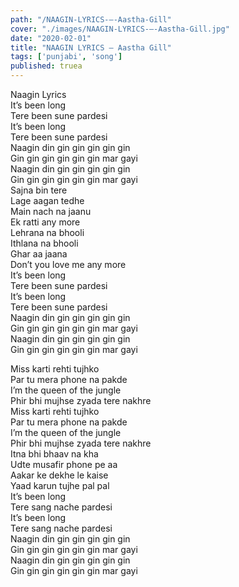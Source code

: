 ```yaml
---
path: "/NAAGIN-LYRICS-–-Aastha-Gill"
cover: "./images/NAAGIN-LYRICS-–-Aastha-Gill.jpg"
date: "2020-02-01"
title: "NAAGIN LYRICS – Aastha Gill"
tags: ['punjabi', 'song']
published: truea
---
```

  
Naagin Lyrics  
It’s been long  
Tere been sune pardesi  
It’s been long  
Tere been sune pardesi  
Naagin din gin gin gin gin gin  
Gin gin gin gin gin gin mar gayi  
Naagin din gin gin gin gin gin  
Gin gin gin gin gin gin mar gayi  
Sajna bin tere  
Lage aagan tedhe  
Main nach na jaanu  
Ek ratti any more  
Lehrana na bhooli  
Ithlana na bhooli  
Ghar aa jaana  
Don’t you love me any more  
It’s been long  
Tere been sune pardesi  
It’s been long  
Tere been sune pardesi  
Naagin din gin gin gin gin gin  
Gin gin gin gin gin gin mar gayi  
Naagin din gin gin gin gin gin  
Gin gin gin gin gin gin mar gayi  
  
  
  
  
  
  
Miss karti rehti tujhko  
Par tu mera phone na pakde  
I’m the queen of the jungle  
Phir bhi mujhse zyada tere nakhre  
Miss karti rehti tujhko  
Par tu mera phone na pakde  
I’m the queen of the jungle  
Phir bhi mujhse zyada tere nakhre  
Itna bhi bhaav na kha  
Udte musafir phone pe aa  
Aakar ke dekhe le kaise  
Yaad karun tujhe pal pal  
It’s been long  
Tere sang nache pardesi  
It’s been long  
Tere sang nache pardesi  
Naagin din gin gin gin gin gin  
Gin gin gin gin gin gin mar gayi  
Naagin din gin gin gin gin gin  
Gin gin gin gin gin gin mar gayi  
